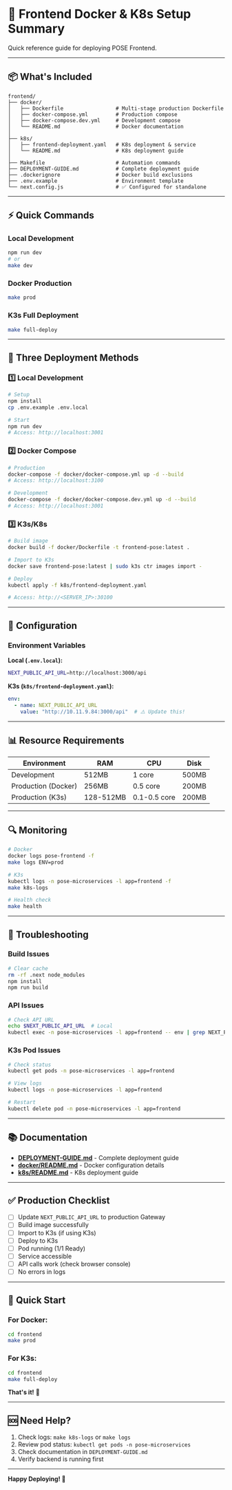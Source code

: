# 🚀 Frontend Docker & K8s Setup Summary

Quick reference guide for deploying POSE Frontend.

---

## 📦 What's Included

```
frontend/
├── docker/
│   ├── Dockerfile                 # Multi-stage production Dockerfile
│   ├── docker-compose.yml         # Production compose
│   ├── docker-compose.dev.yml     # Development compose
│   └── README.md                  # Docker documentation
│
├── k8s/
│   ├── frontend-deployment.yaml   # K8s deployment & service
│   └── README.md                  # K8s deployment guide
│
├── Makefile                       # Automation commands
├── DEPLOYMENT-GUIDE.md            # Complete deployment guide
├── .dockerignore                  # Docker build exclusions
├── .env.example                   # Environment template
└── next.config.js                 # ✅ Configured for standalone
```

---

## ⚡ Quick Commands

### **Local Development**
```bash
npm run dev
# or
make dev
```

### **Docker Production**
```bash
make prod
```

### **K3s Full Deployment**
```bash
make full-deploy
```

---

## 🎯 Three Deployment Methods

### **1️⃣ Local Development**
```bash
# Setup
npm install
cp .env.example .env.local

# Start
npm run dev
# Access: http://localhost:3001
```

### **2️⃣ Docker Compose**
```bash
# Production
docker-compose -f docker/docker-compose.yml up -d --build
# Access: http://localhost:3100

# Development
docker-compose -f docker/docker-compose.dev.yml up -d --build
# Access: http://localhost:3001
```

### **3️⃣ K3s/K8s**
```bash
# Build image
docker build -f docker/Dockerfile -t frontend-pose:latest .

# Import to K3s
docker save frontend-pose:latest | sudo k3s ctr images import -

# Deploy
kubectl apply -f k8s/frontend-deployment.yaml

# Access: http://<SERVER_IP>:30100
```

---

## 🔧 Configuration

### **Environment Variables**

**Local (`.env.local`):**
```bash
NEXT_PUBLIC_API_URL=http://localhost:3000/api
```

**K3s (`k8s/frontend-deployment.yaml`):**
```yaml
env:
  - name: NEXT_PUBLIC_API_URL
    value: "http://10.11.9.84:3000/api"  # ⚠️ Update this!
```

---

## 📊 Resource Requirements

| Environment | RAM | CPU | Disk |
|-------------|-----|-----|------|
| Development | 512MB | 1 core | 500MB |
| Production (Docker) | 256MB | 0.5 core | 200MB |
| Production (K3s) | 128-512MB | 0.1-0.5 core | 200MB |

---

## 🔍 Monitoring

```bash
# Docker
docker logs pose-frontend -f
make logs ENV=prod

# K3s
kubectl logs -n pose-microservices -l app=frontend -f
make k8s-logs

# Health check
make health
```

---

## 🐛 Troubleshooting

### **Build Issues**
```bash
# Clear cache
rm -rf .next node_modules
npm install
npm run build
```

### **API Issues**
```bash
# Check API URL
echo $NEXT_PUBLIC_API_URL  # Local
kubectl exec -n pose-microservices -l app=frontend -- env | grep NEXT_PUBLIC  # K3s
```

### **K3s Pod Issues**
```bash
# Check status
kubectl get pods -n pose-microservices -l app=frontend

# View logs
kubectl logs -n pose-microservices -l app=frontend

# Restart
kubectl delete pod -n pose-microservices -l app=frontend
```

---

## 📚 Documentation

- **[DEPLOYMENT-GUIDE.md](DEPLOYMENT-GUIDE.md)** - Complete deployment guide
- **[docker/README.md](docker/README.md)** - Docker configuration details
- **[k8s/README.md](k8s/README.md)** - K8s deployment guide

---

## ✅ Production Checklist

- [ ] Update `NEXT_PUBLIC_API_URL` to production Gateway
- [ ] Build image successfully
- [ ] Import to K3s (if using K3s)
- [ ] Deploy to K3s
- [ ] Pod running (1/1 Ready)
- [ ] Service accessible
- [ ] API calls work (check browser console)
- [ ] No errors in logs

---

## 🎉 Quick Start

### **For Docker:**
```bash
cd frontend
make prod
```

### **For K3s:**
```bash
cd frontend
make full-deploy
```

**That's it!** 🚀

---

## 🆘 Need Help?

1. Check logs: `make k8s-logs` or `make logs`
2. Review pod status: `kubectl get pods -n pose-microservices`
3. Check documentation in `DEPLOYMENT-GUIDE.md`
4. Verify backend is running first

---

**Happy Deploying! 🎯**

